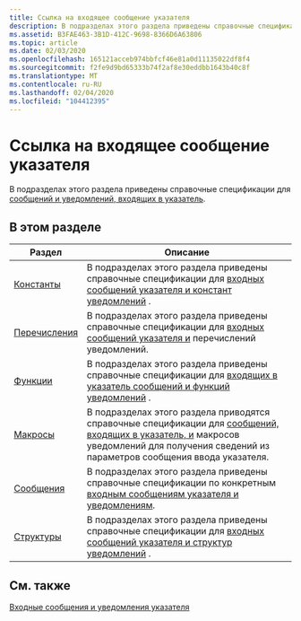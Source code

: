 ```yaml
---
title: Ссылка на входящее сообщение указателя
description: В подразделах этого раздела приведены справочные спецификации для сообщений и уведомлений, входящих в указатель.
ms.assetid: B3FAE463-3B1D-412C-9698-8366D6A63806
ms.topic: article
ms.date: 02/03/2020
ms.openlocfilehash: 165121acceb974bbfcf46e81a0d11135022df8f4
ms.sourcegitcommit: f2fe9d9bd65333b74f2af8e30eddbb1643b40c8f
ms.translationtype: MT
ms.contentlocale: ru-RU
ms.lasthandoff: 02/04/2020
ms.locfileid: "104412395"
---
```

# <a name="pointer-input-message-reference"></a>Ссылка на входящее сообщение указателя

В подразделах этого раздела приведены справочные спецификации для [сообщений и уведомлений, входящих в указатель](messages-and-notifications-portal.md).

## <a name="in-this-section"></a>В этом разделе



| Раздел                                   | Описание                                                                                                                                                                                                                        |
|-----------------------------------------|------------------------------------------------------------------------------------------------------------------------------------------------------------------------------------------------------------------------------------|
| [Константы](constants.md)<br/>   | В подразделах этого раздела приведены справочные спецификации для [входных сообщений указателя и констант уведомлений](messages-and-notifications-portal.md) . <br/>                                                              |
| [Перечисления](enums.md)<br/>    | В подразделах этого раздела приведены справочные спецификации для [входных сообщений указателя и](messages-and-notifications-portal.md) перечислений уведомлений. <br/>                                                           |
| [Функции](functions.md)<br/>   | В подразделах этого раздела приведены справочные спецификации для [входящих в указатель сообщений и функций уведомлений](messages-and-notifications-portal.md) .<br/>                                                               |
| [Макросы](macros.md)<br/>         | В подразделах этого раздела приводятся справочные спецификации для [сообщений, входящих в указатель, и](messages-and-notifications-portal.md) макросов уведомлений для получения сведений из параметров сообщения ввода указателя.<br/> |
| [Сообщения](messages.md)<br/>     | В подразделах этого раздела приведены справочные спецификации по конкретным [входным сообщениям указателя и уведомлениям](messages-and-notifications-portal.md).<br/>                                                                |
| [Структуры](structures.md)<br/> | В подразделах этого раздела приведены справочные спецификации для [входных сообщений указателя и структур уведомлений](messages-and-notifications-portal.md) .<br/>                                                              |



 

## <a name="related-topics"></a>См. также

<dl> <dt>

[Входные сообщения и уведомления указателя](messages-and-notifications-portal.md)
</dt> </dl>

 

 





